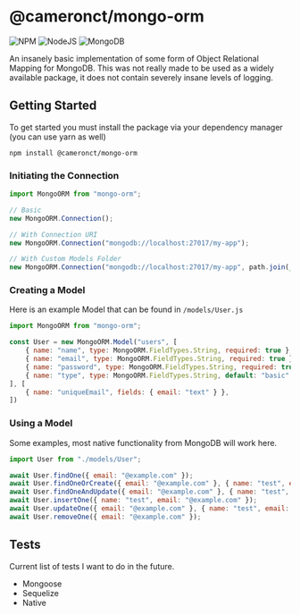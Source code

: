 # @cameronct/mongo-orm
![NPM](https://img.shields.io/badge/NPM-%23CB3837.svg?style=for-the-badge&logo=npm&logoColor=white)
![NodeJS](https://img.shields.io/badge/node.js-6DA55F?style=for-the-badge&logo=node.js&logoColor=white)
![MongoDB](https://img.shields.io/badge/MongoDB-%234ea94b.svg?style=for-the-badge&logo=mongodb&logoColor=white)

An insanely basic implementation of some form of Object Relational Mapping for MongoDB. This was not really made to be used as a widely available package, it does not contain severely insane levels of logging. 

## Getting Started

To get started you must install the package via your dependency manager (you can use yarn as well)

`npm install @cameronct/mongo-orm`

### Initiating the Connection

```js
import MongoORM from "mongo-orm";

// Basic
new MongoORM.Connection();

// With Connection URI
new MongoORM.Connection("mongodb://localhost:27017/my-app");

// With Custom Models Folder
new MongoORM.Connection("mongodb://localhost:27017/my-app", path.join(__dirname, "path/to/models"));
```

### Creating a Model

Here is an example Model that can be found in `/models/User.js`
```js
import MongoORM from "mongo-orm";

const User = new MongoORM.Model("users", [
    { name: "name", type: MongoORM.FieldTypes.String, required: true },
    { name: "email", type: MongoORM.FieldTypes.String, required: true },
    { name: "password", type: MongoORM.FieldTypes.String, required: true },
    { name: "type", type: MongoORM.FieldTypes.String, default: "basic" },
], [ 
    { name: "uniqueEmail", fields: { email: "text" } },
])
```

### Using a Model

Some examples, most native functionality from MongoDB will work here.
```js
import User from "./models/User";

await User.findOne({ email: "@example.com" });
await User.findOneOrCreate({ email: "@example.com" }, { name: "test", email: "@example.com" });
await User.findOneAndUpdate({ email: "@example.com" }, { name: "test", email: "new@example.com" }, "$set");
await User.insertOne({ name: "test", email: "@example.com" });
await User.updateOne({ email: "@example.com" }, { name: "test", email: "new@example.com" }, "$set");
await User.removeOne({ email: "@example.com" });
```

## Tests

Current list of tests I want to do in the future.
- Mongoose
- Sequelize
- Native
